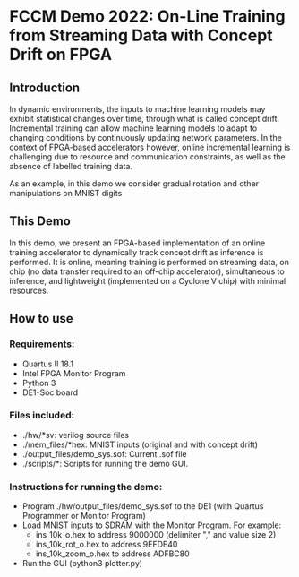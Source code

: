 #  FCCM Demo 2022: On-Line Training from Streaming Data with Concept Drift on FPGA
## Introduction
In dynamic environments, the inputs to machine learning models may exhibit statistical changes over time, through what is called concept drift. Incremental training can allow machine learning models to adapt to changing conditions by continuously updating network parameters. In the context of FPGA-based accelerators however, online incremental learning is challenging due to resource and communication constraints, as well as the absence of labelled training data.

As an example, in this demo we consider gradual rotation and other manipulations on MNIST digits

## This Demo
In this demo, we present an FPGA-based implementation of an online training accelerator to dynamically track concept drift as inference is performed. It is online, meaning training is performed on streaming data, on chip (no data transfer required to an off-chip accelerator), simultaneous to inference, and lightweight (implemented on a Cyclone V chip) with minimal resources.

## How to use
### Requirements:
- Quartus II 18.1
- Intel FPGA Monitor Program
- Python 3
- DE1-Soc board

### Files included:
- ./hw/*sv: verilog source files 
- ./mem_files/*hex: MNIST inputs (original and with concept drift)
- ./output_files/demo_sys.sof: Current .sof file
- ./scripts/*: Scripts for running the demo GUI.

### Instructions for running the demo:
- Program ./hw/output_files/demo_sys.sof to the DE1 (with Quartus Programmer or Monitor Program)
- Load MNIST inputs to SDRAM with the Monitor Program. For example:
    - ins_10k_o.hex to address 9000000 (delimiter "," and value size 2)
    - ins_10k_rot_o.hex to address 9EFDE40
    - ins_10k_zoom_o.hex to address ADFBC80
- Run the GUI (python3 plotter.py)
